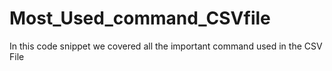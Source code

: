 # Most_Used_command_CSVfile
In this code snippet we covered all the important command used in the CSV File
